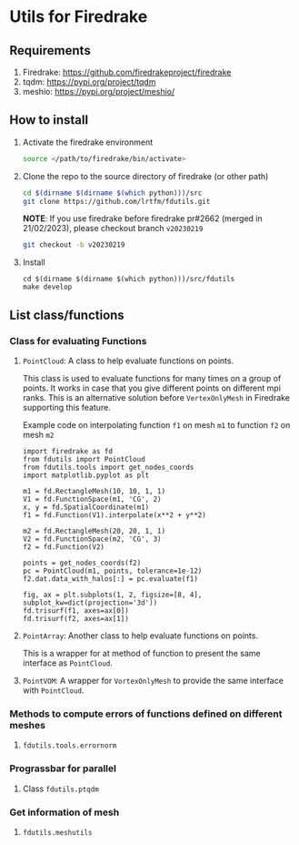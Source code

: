 # Utils for Firedrake

## Requirements 
1. Firedrake: https://github.com/firedrakeproject/firedrake 
2. tqdm: https://pypi.org/project/tqdm 
3. meshio: https://pypi.org/project/meshio/
<!--4. Gmsh: https://pypi.org/project/gmsh -->

## How to install

1. Activate the firedrake environment
    ```bash
    source </path/to/firedrake/bin/activate>
    ```

2. Clone the repo to the source directory of firedrake (or other path)
    ```bash
    cd $(dirname $(dirname $(which python)))/src
    git clone https://github.com/lrtfm/fdutils.git
    ```

    __NOTE__: If you use firedrake before firedrake pr#2662 (merged in 21/02/2023), please checkout branch `v20230219`
    ```bash
    git checkout -b v20230219
    ```

3. Install
    ```
    cd $(dirname $(dirname $(which python)))/src/fdutils
    make develop
    ```
    
## List class/functions

### Class for evaluating Functions

1. `PointCloud`: A class to help evaluate functions on points.
    
    This class is used to evaluate functions for many times on 
    a group of points. It works in case that you give different points 
    on different mpi ranks. This is an alternative solution before
    `VertexOnlyMesh` in Firedrake supporting this feature.
    
    Example code on interpolating function `f1` on mesh `m1` to function `f2` on mesh `m2` 
    ```
    import firedrake as fd
    from fdutils import PointCloud
    from fdutils.tools import get_nodes_coords
    import matplotlib.pyplot as plt

    m1 = fd.RectangleMesh(10, 10, 1, 1)
    V1 = fd.FunctionSpace(m1, 'CG', 2)
    x, y = fd.SpatialCoordinate(m1)
    f1 = fd.Function(V1).interpolate(x**2 + y**2)

    m2 = fd.RectangleMesh(20, 20, 1, 1)
    V2 = fd.FunctionSpace(m2, 'CG', 3)
    f2 = fd.Function(V2)

    points = get_nodes_coords(f2)
    pc = PointCloud(m1, points, tolerance=1e-12)
    f2.dat.data_with_halos[:] = pc.evaluate(f1)

    fig, ax = plt.subplots(1, 2, figsize=[8, 4], subplot_kw=dict(projection='3d'))
    fd.trisurf(f1, axes=ax[0])
    fd.trisurf(f2, axes=ax[1])
    ```
    
2. `PointArray`: Another class to help evaluate functions on points.
    
    This is a wrapper for at method of function to present the same
    interface as `PointCloud`.
    
3. `PointVOM`: A wrapper for `VortexOnlyMesh` to provide the same interface
    with `PointCloud`.
    
### Methods to compute errors of functions defined on different meshes

1. `fdutils.tools.errornorm`

### Prograssbar for parallel

1. Class `fdutils.ptqdm`

### Get information of mesh

1. `fdutils.meshutils`


